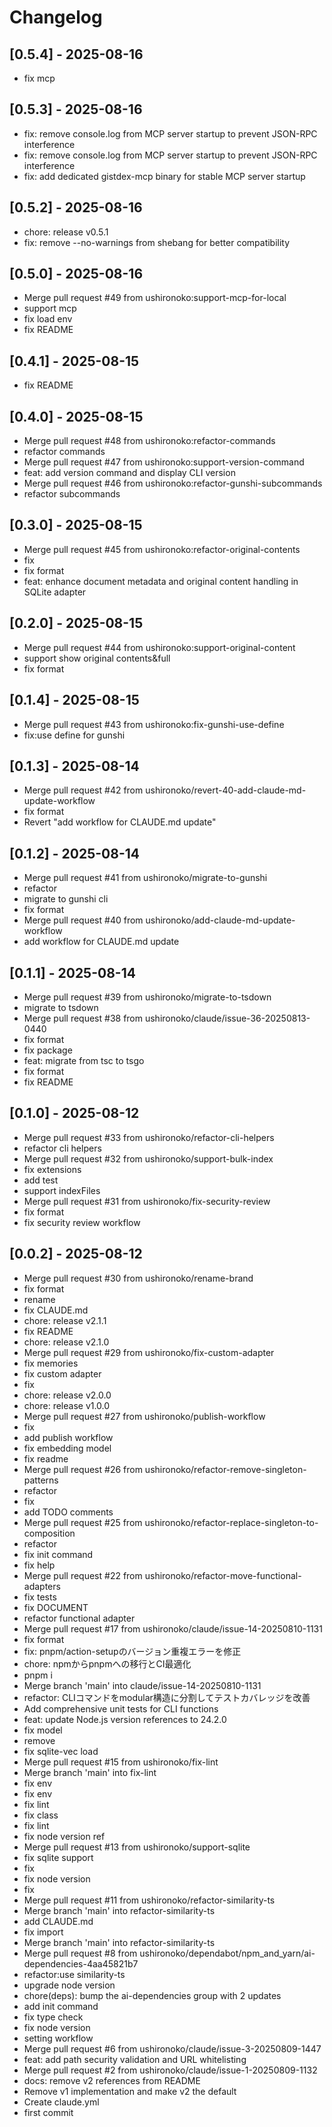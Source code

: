 # Changelog

## [0.5.4] - 2025-08-16

- fix mcp


## [0.5.3] - 2025-08-16

- fix: remove console.log from MCP server startup to prevent JSON-RPC interference
- fix: remove console.log from MCP server startup to prevent JSON-RPC interference
- fix: add dedicated gistdex-mcp binary for stable MCP server startup


## [0.5.2] - 2025-08-16

- chore: release v0.5.1
- fix: remove --no-warnings from shebang for better compatibility


## [0.5.0] - 2025-08-16

- Merge pull request #49 from ushironoko:support-mcp-for-local
- support mcp
- fix load env
- fix README


## [0.4.1] - 2025-08-15

- fix README


## [0.4.0] - 2025-08-15

- Merge pull request #48 from ushironoko:refactor-commands
- refactor commands
- Merge pull request #47 from ushironoko:support-version-command
- feat: add version command and display CLI version
- Merge pull request #46 from ushironoko:refactor-gunshi-subcommands
- refactor subcommands


## [0.3.0] - 2025-08-15

- Merge pull request #45 from ushironoko:refactor-original-contents
- fix
- fix format
- feat: enhance document metadata and original content handling in SQLite adapter


## [0.2.0] - 2025-08-15

- Merge pull request #44 from ushironoko:support-original-content
- support show original contents&full
- fix format


## [0.1.4] - 2025-08-15

- Merge pull request #43 from ushironoko:fix-gunshi-use-define
- fix:use define for gunshi


## [0.1.3] - 2025-08-14

- Merge pull request #42 from ushironoko/revert-40-add-claude-md-update-workflow
- fix format
- Revert "add workflow for CLAUDE.md update"


## [0.1.2] - 2025-08-14

- Merge pull request #41 from ushironoko/migrate-to-gunshi
- refactor
- migrate to gunshi cli
- fix format
- Merge pull request #40 from ushironoko/add-claude-md-update-workflow
- add workflow for CLAUDE.md update


## [0.1.1] - 2025-08-14

- Merge pull request #39 from ushironoko/migrate-to-tsdown
- migrate to tsdown
- Merge pull request #38 from ushironoko/claude/issue-36-20250813-0440
- fix format
- fix package
- feat: migrate from tsc to tsgo
- fix format
- fix README


## [0.1.0] - 2025-08-12

- Merge pull request #33 from ushironoko/refactor-cli-helpers
- refactor cli helpers
- Merge pull request #32 from ushironoko/support-bulk-index
- fix extensions
- add test
- support indexFiles
- Merge pull request #31 from ushironoko/fix-security-review
- fix format
- fix security review workflow


## [0.0.2] - 2025-08-12

- Merge pull request #30 from ushironoko/rename-brand
- fix format
- rename
- fix CLAUDE.md
- chore: release v2.1.1
- fix README
- chore: release v2.1.0
- Merge pull request #29 from ushironoko/fix-custom-adapter
- fix memories
- fix custom adapter
- fix
- chore: release v2.0.0
- chore: release v1.0.0
- Merge pull request #27 from ushironoko/publish-workflow
- fix
- add publish workflow
- fix embedding model
- fix readme
- Merge pull request #26 from ushironoko/refactor-remove-singleton-patterns
- refactor
- fix
- add TODO comments
- Merge pull request #25 from ushironoko/refactor-replace-singleton-to-composition
- refactor
- fix init command
- fix help
- Merge pull request #22 from ushironoko/refactor-move-functional-adapters
- fix tests
- fix DOCUMENT
- refactor functional adapter
- Merge pull request #17 from ushironoko/claude/issue-14-20250810-1131
- fix format
- fix: pnpm/action-setupのバージョン重複エラーを修正
- chore: npmからpnpmへの移行とCI最適化
- pnpm i
- Merge branch 'main' into claude/issue-14-20250810-1131
- refactor: CLIコマンドをmodular構造に分割してテストカバレッジを改善
- Add comprehensive unit tests for CLI functions
- feat: update Node.js version references to 24.2.0
- fix model
- remove
- fix sqlite-vec load
- Merge pull request #15 from ushironoko/fix-lint
- Merge branch 'main' into fix-lint
- fix env
- fix env
- fix lint
- fix class
- fix lint
- fix node version ref
- Merge pull request #13 from ushironoko/support-sqlite
- fix sqlite support
- fix
- fix node version
- fix
- Merge pull request #11 from ushironoko/refactor-similarity-ts
- Merge branch 'main' into refactor-similarity-ts
- add CLAUDE.md
- fix import
- Merge branch 'main' into refactor-similarity-ts
- Merge pull request #8 from ushironoko/dependabot/npm_and_yarn/ai-dependencies-4aa45821b7
- refactor:use similarity-ts
- upgrade node version
- chore(deps): bump the ai-dependencies group with 2 updates
- add init command
- fix type check
- fix node version
- setting workflow
- Merge pull request #6 from ushironoko/claude/issue-3-20250809-1447
- feat: add path security validation and URL whitelisting
- Merge pull request #2 from ushironoko/claude/issue-1-20250809-1132
- docs: remove v2 references from README
- Remove v1 implementation and make v2 the default
- Create claude.yml
- first commit

